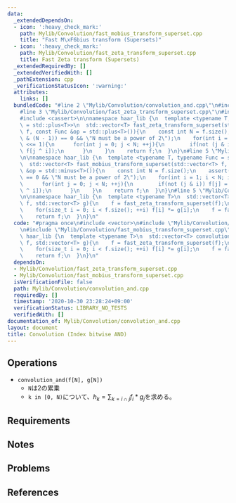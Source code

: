 ```yaml
---
data:
  _extendedDependsOn:
  - icon: ':heavy_check_mark:'
    path: Mylib/Convolution/fast_mobius_transform_superset.cpp
    title: "Fast M\xF6bius transform (Supersets)"
  - icon: ':heavy_check_mark:'
    path: Mylib/Convolution/fast_zeta_transform_superset.cpp
    title: Fast Zeta transform (Supersets)
  _extendedRequiredBy: []
  _extendedVerifiedWith: []
  _pathExtension: cpp
  _verificationStatusIcon: ':warning:'
  attributes:
    links: []
  bundledCode: "#line 2 \"Mylib/Convolution/convolution_and.cpp\"\n#include <vector>\n\
    #line 3 \"Mylib/Convolution/fast_zeta_transform_superset.cpp\"\n#include <functional>\n\
    #include <cassert>\n\nnamespace haar_lib {\n  template <typename T, typename Func\
    \ = std::plus<T>>\n  std::vector<T> fast_zeta_transform_superset(std::vector<T>\
    \ f, const Func &op = std::plus<T>()){\n    const int N = f.size();\n    assert((N\
    \ & (N - 1)) == 0 && \"N must be a power of 2\");\n    for(int i = 1; i < N; i\
    \ <<= 1){\n      for(int j = 0; j < N; ++j){\n        if(not (j & i)) f[j] = op(f[j],\
    \ f[j ^ i]);\n      }\n    }\n    return f;\n  }\n}\n#line 5 \"Mylib/Convolution/fast_mobius_transform_superset.cpp\"\
    \n\nnamespace haar_lib {\n  template <typename T, typename Func = std::minus<T>>\n\
    \  std::vector<T> fast_mobius_transform_superset(std::vector<T> f, const Func\
    \ &op = std::minus<T>()){\n    const int N = f.size();\n    assert((N & (N - 1))\
    \ == 0 && \"N must be a power of 2\");\n    for(int i = 1; i < N; i <<= 1){\n\
    \      for(int j = 0; j < N; ++j){\n        if(not (j & i)) f[j] = op(f[j], f[j\
    \ ^ i]);\n      }\n    }\n    return f;\n  }\n}\n#line 5 \"Mylib/Convolution/convolution_and.cpp\"\
    \n\nnamespace haar_lib {\n  template <typename T>\n  std::vector<T> convolution_and(std::vector<T>\
    \ f, std::vector<T> g){\n    f = fast_zeta_transform_superset(f);\n    g = fast_zeta_transform_superset(g);\n\
    \    for(size_t i = 0; i < f.size(); ++i) f[i] *= g[i];\n    f = fast_mobius_transform_superset(f);\n\
    \    return f;\n  }\n}\n"
  code: "#pragma once\n#include <vector>\n#include \"Mylib/Convolution/fast_zeta_transform_superset.cpp\"\
    \n#include \"Mylib/Convolution/fast_mobius_transform_superset.cpp\"\n\nnamespace\
    \ haar_lib {\n  template <typename T>\n  std::vector<T> convolution_and(std::vector<T>\
    \ f, std::vector<T> g){\n    f = fast_zeta_transform_superset(f);\n    g = fast_zeta_transform_superset(g);\n\
    \    for(size_t i = 0; i < f.size(); ++i) f[i] *= g[i];\n    f = fast_mobius_transform_superset(f);\n\
    \    return f;\n  }\n}\n"
  dependsOn:
  - Mylib/Convolution/fast_zeta_transform_superset.cpp
  - Mylib/Convolution/fast_mobius_transform_superset.cpp
  isVerificationFile: false
  path: Mylib/Convolution/convolution_and.cpp
  requiredBy: []
  timestamp: '2020-10-30 23:28:24+09:00'
  verificationStatus: LIBRARY_NO_TESTS
  verifiedWith: []
documentation_of: Mylib/Convolution/convolution_and.cpp
layout: document
title: Convolution (Index bitwise AND)
---
```


## Operations

- `convolution_and(f[N], g[N])`
	- `N`は2の累乗
	- `k in [0, N)`について、$h_k = \sum_{k=i \cap j} f_i * g_j$を求める。

## Requirements

## Notes

## Problems

## References
